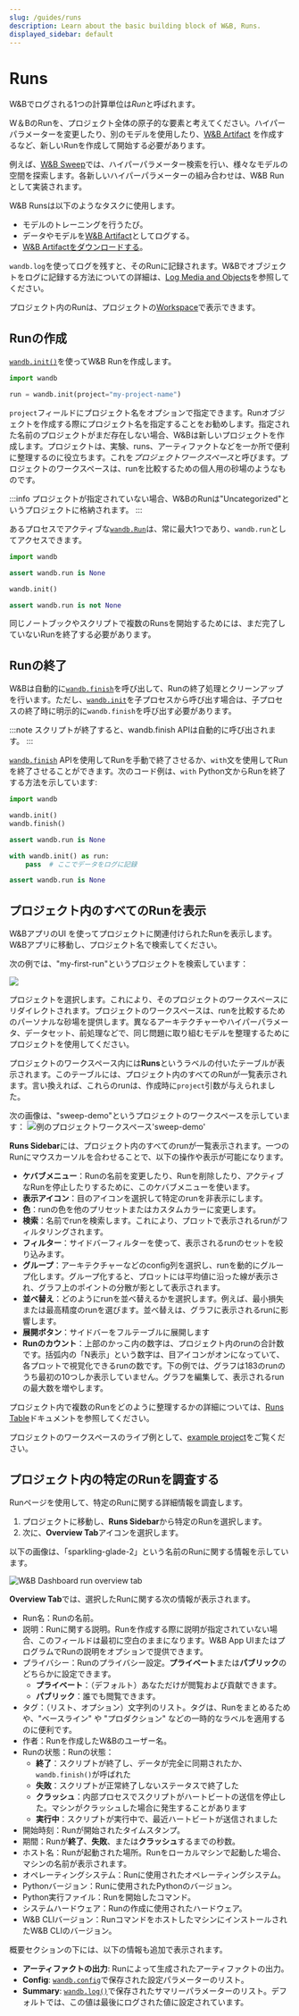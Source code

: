 ```yaml
---
slug: /guides/runs
description: Learn about the basic building block of W&B, Runs.
displayed_sidebar: default
---
```

# Runs

W&Bでログされる1つの計算単位は*Run*と呼ばれます。 

W＆BのRunを、プロジェクト全体の原子的な要素と考えてください。ハイパーパラメーターを変更したり、別のモデルを使用したり、[W&B Artifact](../artifacts/intro.md) を作成するなど、新しいRunを作成して開始する必要があります。

例えば、[W&B Sweep](../sweeps/intro.md)では、ハイパーパラメーター検索を行い、様々なモデルの空間を探索します。各新しいハイパーパラメーターの組み合わせは、W&B Runとして実装されます。

W&B Runsは以下のようなタスクに使用します。

* モデルのトレーニングを行うたび。
* データやモデルを[W&B Artifact](../artifacts/intro.md)としてログする。
* [W&B Artifactをダウンロードする](../artifacts/download-and-use-an-artifact.md)。

`wandb.log`を使ってログを残すと、そのRunに記録されます。W&Bでオブジェクトをログに記録する方法についての詳細は、[Log Media and Objects](../track/log/intro.md)を参照してください。

プロジェクト内のRunは、プロジェクトの[Workspace](#view-runs)で表示できます。

## Runの作成

[`wandb.init()`](../../ref/python/init.md)を使ってW&B Runを作成します。

```python
import wandb

run = wandb.init(project="my-project-name")
```
`project`フィールドにプロジェクト名をオプションで指定できます。Runオブジェクトを作成する際にプロジェクト名を指定することをお勧めします。指定された名前のプロジェクトがまだ存在しない場合、W&Bは新しいプロジェクトを作成します。プロジェクトは、実験、runs、アーティファクトなどを一か所で便利に整理するのに役立ちます。これを*プロジェクトワークスペース*と呼びます。プロジェクトのワークスペースは、runを比較するための個人用の砂場のようなものです。

:::info
プロジェクトが指定されていない場合、W&BのRunは"Uncategorized"というプロジェクトに格納されます。
:::

あるプロセスでアクティブな[`wandb.Run`](../../ref/python/run.md)は、常に最大1つであり、`wandb.run`としてアクセスできます。

```python
import wandb

assert wandb.run is None

wandb.init()

assert wandb.run is not None
```

同じノートブックやスクリプトで複数のRunsを開始するためには、まだ完了していないRunを終了する必要があります。

## Runの終了
W&Bは自動的に[`wandb.finish`](../../ref/python/finish.md)を呼び出して、Runの終了処理とクリーンアップを行います。ただし、[`wandb.init`](../../ref/python/init.md)を子プロセスから呼び出す場合は、子プロセスの終了時に明示的に`wandb.finish`を呼び出す必要があります。

:::note
スクリプトが終了すると、wandb.finish APIは自動的に呼び出されます。
:::

[`wandb.finish`](../../ref/python/finish.md) APIを使用してRunを手動で終了させるか、`with`文を使用してRunを終了させることができます。次のコード例は、`with` Python文からRunを終了する方法を示しています:

```python
import wandb

wandb.init()
wandb.finish()

assert wandb.run is None

with wandb.init() as run:
    pass  # ここでデータをログに記録

assert wandb.run is None
```


## プロジェクト内のすべてのRunを表示
W&BアプリのUI を使ってプロジェクトに関連付けられたRunを表示します。W&Bアプリに移動し、プロジェクト名で検索してください。

次の例では、"my-first-run"というプロジェクトを検索しています：

![](/images/runs/search_run_name_landing_page.png)

プロジェクトを選択します。これにより、そのプロジェクトのワークスペースにリダイレクトされます。プロジェクトのワークスペースは、runを比較するためのパーソナルな砂場を提供します。異なるアーキテクチャーやハイパーパラメータ、データセット、前処理などで、同じ問題に取り組むモデルを整理するためにプロジェクトを使用してください。

プロジェクトのワークスペース内には**Runs**というラベルの付いたテーブルが表示されます。このテーブルには、プロジェクト内のすべてのRunが一覧表示されます。言い換えれば、これらのrunは、作成時に`project`引数が与えられました。

次の画像は、"sweep-demo"というプロジェクトのワークスペースを示しています：
![例のプロジェクトワークスペース'sweep-demo'](/images/app_ui/workspace_tab_example.png)

**Runs Sidebar**には、プロジェクト内のすべてのrunが一覧表示されます。一つのRunにマウスカーソルを合わせることで、以下の操作や表示が可能になります。

* **ケバブメニュー**：Runの名前を変更したり、Runを削除したり、アクティブなRunを停止したりするために、このケバブメニューを使います。
* **表示アイコン**：目のアイコンを選択して特定のrunを非表示にします。
* **色**：runの色を他のプリセットまたはカスタムカラーに変更します。
* **検索**：名前でrunを検索します。これにより、プロットで表示されるrunがフィルタリングされます。
* **フィルター**：サイドバーフィルターを使って、表示されるrunのセットを絞り込みます。
* **グループ**：アーキテクチャーなどのconfig列を選択し、runを動的にグループ化します。グループ化すると、プロットには平均値に沿った線が表示され、グラフ上のポイントの分散が影として表示されます。
* **並べ替え**：どのようにrunを並べ替えるかを選択します。例えば、最小損失または最高精度のrunを選びます。並べ替えは、グラフに表示されるrunに影響します。
* **展開ボタン**：サイドバーをフルテーブルに展開します
* **Runのカウント**：上部のかっこ内の数字は、プロジェクト内のrunの合計数です。括弧内の「N表示」という数字は、目アイコンがオンになっていて、各プロットで視覚化できるrunの数です。下の例では、グラフは183のrunのうち最初の10つしか表示していません。グラフを編集して、表示されるrunの最大数を増やします。

プロジェクト内で複数のRunをどのように整理するかの詳細については、[Runs Table](../app/features/runs-table.md)ドキュメントを参照してください。

プロジェクトのワークスペースのライブ例として、[example project](https://app.wandb.ai/example-team/sweep-demo)をご覧ください。

<!-- ### runの検索

サイドバーで特定のrunを名前で検索します。正規表現を使って表示されるrunを絞り込むことができます。検索ボックスは、グラフに表示されるrunに影響します。以下に例を示します。

![](/images/app_ui/project_page_search_for_runs.gif)

### runのフィルタリング

### runの整理 -->
## プロジェクト内の特定のRunを調査する

Runページを使用して、特定のRunに関する詳細情報を調査します。

1. プロジェクトに移動し、**Runs Sidebar**から特定のRunを選択します。
2. 次に、**Overview Tab**アイコンを選択します。

以下の画像は、「sparkling-glade-2」という名前のRunに関する情報を示しています。

![W&B Dashboard run overview tab](/images/app_ui/wandb_run_overview_page.png)

**Overview Tab**では、選択したRunに関する次の情報が表示されます。

* Run名：Runの名前。
* 説明：Runに関する説明。Runを作成する際に説明が指定されていない場合、このフィールドは最初に空白のままになります。W&B App UIまたはプログラムでRunの説明をオプションで提供できます。
* プライバシー：Runのプライバシー設定。**プライベート**または**パブリック**のどちらかに設定できます。
    * **プライベート**：（デフォルト）あなただけが閲覧および貢献できます。
    * **パブリック**：誰でも閲覧できます。
* タグ：（リスト、オプション）文字列のリスト。タグは、Runをまとめるためや、"ベースライン" や "プロダクション" などの一時的なラベルを適用するのに便利です。
* 作者：Runを作成したW&Bのユーザー名。
* Runの状態：Runの状態：
  * **終了**：スクリプトが終了し、データが完全に同期されたか、`wandb.finish()`が呼ばれた
  * **失敗**：スクリプトが正常終了しないステータスで終了した
  * **クラッシュ**：内部プロセスでスクリプトがハートビートの送信を停止した。マシンがクラッシュした場合に発生することがあります
  * **実行中**：スクリプトが実行中で、最近ハートビートが送信されました
* 開始時刻：Runが開始されたタイムスタンプ。
* 期間：Runが**終了**、**失敗**、または**クラッシュ**するまでの秒数。
* ホスト名：Runが起動された場所。Runをローカルマシンで起動した場合、マシンの名前が表示されます。
* オペレーティングシステム：Runに使用されたオペレーティングシステム。
* Pythonバージョン：Runに使用されたPythonのバージョン。
* Python実行ファイル：Runを開始したコマンド。
* システムハードウェア：Runの作成に使用されたハードウェア。
* W&B CLIバージョン：RunコマンドをホストしたマシンにインストールされたW&B CLIのバージョン。

<!-- :::info

ページ自体を公開しても、Pythonの詳細はプライベートのままです。

::: -->

概要セクションの下には、以下の情報も追加で表示されます。

* **アーティファクトの出力**: Runによって生成されたアーティファクトの出力。
* **Config**: [`wandb.config`](../../guides/track/config.md)で保存された設定パラメーターのリスト。
* **Summary**: [`wandb.log()`](../../guides/track/log/intro.md)で保存されたサマリーパラメーターのリスト。デフォルトでは、この値は最後にログされた値に設定されています。